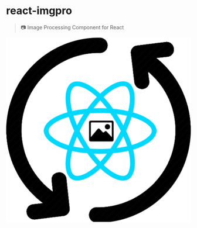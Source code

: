 # react-imgpro
> 📷  Image Processing Component for React

<p align="center">
  <img src="./react-impro.png">
</p>